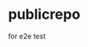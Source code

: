 # publicrepo
for e2e test




























































































































































































































































































































































































































































































































































































































































































































































































































































































































































































































































































































































































































































































































































































































































































































































































































































































































































































































































































































































































































































































































































































































































































































































































































































































































































































































































































































































































































































































































































































































































































































































































































































































































































































































































































































































































































































































